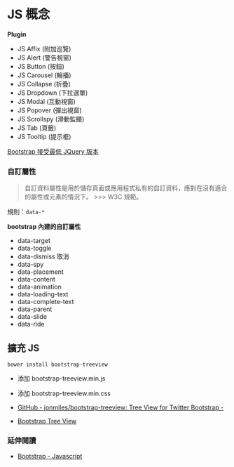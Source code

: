 # JS 概念

**Plugin**

<!--
 先到 w3cschool demo 一下有哪些工具可以使用。
-->

* JS Affix (附加巡覽)
* JS Alert (警告視窗)
* JS Button (按鈕)
* JS Carousel (輪播)
* JS Collapse (折疊)
* JS Dropdown (下拉選單)
* JS Modal (互動視窗)
* JS Popover (彈出視窗)
* JS Scrollspy (滑動監聽)
* JS Tab (頁籤)
* JS Tooltip (提示框)

[Bootstrap 接受最低 JQuery 版本](https://github.com/twbs/bootstrap/blob/v3.3.1/bower.json)

### 自訂屬性

> 自訂資料屬性是用於儲存頁面或應用程式私有的自訂資料，應對在沒有適合的屬性或元素的情況下。 >>> W3C 規範。

規則：`data-*`

**bootstrap 內建的自訂屬性**

* data-target
* data-toggle
* data-dismiss 取消
* data-spy
* data-placement
* data-content
* data-animation
* data-loading-text
* data-complete-text
* data-parent
* data-slide
* data-ride

## 擴充 JS

```
bower install bootstrap-treeview
```

* 添加 bootstrap-treeview.min.js
* 添加 bootstrap-treeview.min.css

* [GitHub - jonmiles/bootstrap-treeview: Tree View for Twitter Bootstrap -](https://github.com/jonmiles/bootstrap-treeview)
* [Bootstrap Tree View](https://jonmiles.github.io/bootstrap-treeview/)

### 延伸閱讀

* [Bootstrap - Javascript](http://getbootstrap.com/javascript/)
